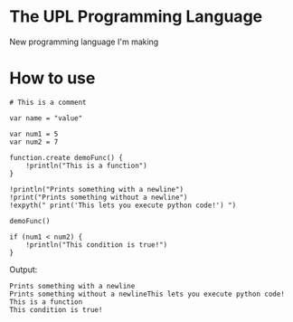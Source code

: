 # The UPL Programming Language

New programming language I'm making

# How to use

``` UPL
# This is a comment

var name = "value"

var num1 = 5
var num2 = 7

function.create demoFunc() {
	!println("This is a function")
}

!println("Prints something with a newline")
!print("Prints something without a newline")
!expyth(" print('This lets you execute python code!') ")

demoFunc()

if (num1 < num2) {
	!println("This condition is true!")
}
```

Output:
```
Prints something with a newline
Prints something without a newlineThis lets you execute python code!
This is a function
This condition is true!
```